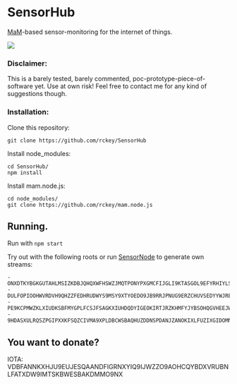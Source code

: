 # SensorHub
[MaM](https://blog.iota.org/introducing-masked-authenticated-messaging-e55c1822d50e)-based sensor-monitoring for the internet of things.

<img src="https://i.imgur.com/eMwPcI3.png"/>

### Disclaimer:

This is a barely tested, barely commented, poc-prototype-piece-of-software yet. Use at own risk!
Feel free to contact me for any kind of suggestions though.

### Installation:

Clone this repository:
```
git clone https://github.com/rckey/SensorHub
```
Install node_modules:
```
cd SensorHub/
npm install
```
Install mam.node.js:
```
cd node_modules/
git clone https://github.com/rckey/mam.node.js
```
## Running.

Run with ``` npm start ```

Try out with the following roots or run [SensorNode](https://github.com/rckey/SensorNode) to generate own streams:

```
- ONXDTKYBGKGUTAHLMSIZKDBJQHQXWFHSWZJMQTPONYPXGMCFIJGLI9KTASGOL9EFYRHIYLSXGDVVOPLKT
- DULFOPIOOHWVRDVH9QHZZFEDHRUDWYS9MSY9XTYOEDO9JB9RRJPNUG9ERZCHUVSEDYYWJREELQUXUDFJR
- PE9KCPMWZKLXIUDKSBFMYGPLFCSJFSAGKXIUHDQDYIGEOKIRTJRZKHMFYJYBSOHQGVHEEJWVBLHMLDNVI
- 9HDASXULRQSZPGIPXXKFSQZCIVMA9XPLDBCWSBAQHUZDDNSPDANJZANOKIXLFUZIXGIDOMNHZBXUOGOSO
```

## You want to donate?

IOTA: VDBFANNKXHJU9EUJESQAANDFIGRNXYIQ9IJWZZO9AOHCQYBDXVRUBNLFATXDW9IMTSKBWESBAKDMMO9NX
